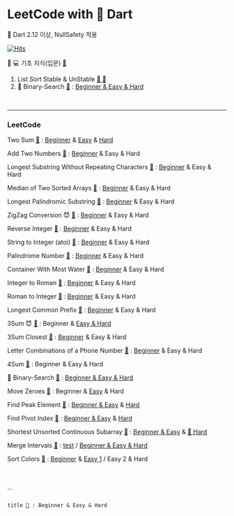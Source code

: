 # LeetCode with 🎯 Dart

🎯 Dart 2.12 이상, NullSafety 적용

[![Hits](https://hits.seeyoufarm.com/api/count/incr/badge.svg?url=https%3A%2F%2Fgithub.com%2Fdoyle-flutter/LeetCodeWithDart&count_bg=%2379C83D&title_bg=%23555555&icon=&icon_color=%23E7E7E7&title=hits&edge_flat=false)](https://hits.seeyoufarm.com)

💪 💻 기초 지식(입문) [🔗](https://github.com/doyle-flutter/LeetCodeWithDart/tree/main/00Study)
01. List Sort Stable & UnStable [🔗 🎯](https://github.com/doyle-flutter/LeetCodeWithDart/blob/main/00Study/01.ListSortStableUnStable/main.dart)
02. 📌 Binary-Search [🔗](https://leetcode.com/problems/binary-search/) : 
[Beginner & Easy & Hard](https://github.com/doyle-flutter/LeetCodeWithDart/blob/main/704Binary_Search/main.dart)

<br/>

-----

### LeetCode

Two Sum [🔗](https://leetcode.com/problems/two-sum/) : 
[Beginner](https://github.com/doyle-flutter/LeetCodeWithDart/blob/main/01TwoSum/beginner/main.dart)
& [Easy](https://github.com/doyle-flutter/LeetCodeWithDart/blob/main/01TwoSum/easy/main.dart) 
& [Hard](https://github.com/doyle-flutter/LeetCodeWithDart/blob/main/01TwoSum/hard/main.dart)

Add Two Numbers [🔗](https://leetcode.com/problems/add-two-numbers/) : 
[Beginner](https://github.com/doyle-flutter/LeetCodeWithDart/blob/main/02AddTwoNumbers/beginner/main.dart)
& Easy 
& Hard

Longest Substring Without Repeating Characters [🔗](https://leetcode.com/problems/longest-substring-without-repeating-characters/) : 
[Beginner](https://github.com/doyle-flutter/LeetCodeWithDart/blob/main/03LongestSubstringWithoutRepeatingCharacters/beginner/main.dart)
& Easy
& Hard

Median of Two Sorted Arrays [🔗](https://leetcode.com/problems/median-of-two-sorted-arrays/) : 
[Beginner](https://github.com/doyle-flutter/LeetCodeWithDart/blob/main/04MedianofTwoSortedArrays/beginner/main.dart)
& Easy
& Hard

Longest Palindromic Substring [🔗](https://leetcode.com/problems/longest-palindromic-substring/) : 
[Beginner](https://github.com/doyle-flutter/LeetCodeWithDart/blob/main/05LongestPalindromicSubstring/beginner/main.dart)
& Easy
& Hard

ZigZag Conversion 😈 [🔗](https://leetcode.com/problems/zigzag-conversion/) : 
[Beginner](https://github.com/doyle-flutter/LeetCodeWithDart/blob/main/06ZigZagConversion/beginner/main.dart)
& Easy
& Hard

Reverse Integer [🔗](https://leetcode.com/problems/reverse-integer/) : 
[Beginner](https://github.com/doyle-flutter/LeetCodeWithDart/blob/main/07ReverseInteger/B/main.dart)
& Easy
& Hard

String to Integer (atoi) [🔗](https://leetcode.com/problems/string-to-integer-atoi/) : 
[Beginner](https://github.com/doyle-flutter/LeetCodeWithDart/blob/main/08StringtoInteger(atoi)/B/main.dart)
& Easy
& Hard

Palindrome Number [🔗](https://leetcode.com/problems/palindrome-number/) : 
[Beginner](https://github.com/doyle-flutter/LeetCodeWithDart/blob/main/09PalindromeNumber/B/main.dart)
& Easy
& Hard

Container With Most Water [🔗](https://leetcode.com/problems/container-with-most-water/) : 
[Beginner](https://github.com/doyle-flutter/LeetCodeWithDart/blob/main/11ContainerWithMostWater/B/main.dart)
& Easy
& Hard

Integer to Roman [🔗](https://leetcode.com/problems/integer-to-roman/) : 
[Beginner](https://github.com/doyle-flutter/LeetCodeWithDart/blob/main/12IntegertoRoman/B/main.dart)
& Easy
& Hard

Roman to Integer [🔗](https://leetcode.com/problems/roman-to-integer/) : 
[Beginner](https://github.com/doyle-flutter/LeetCodeWithDart/blob/main/13RomantoInteger/B/main.dart)
& Easy
& Hard

Longest Common Prefix [🔗](https://leetcode.com/problems/longest-common-prefix/) : 
[Beginner](https://github.com/doyle-flutter/LeetCodeWithDart/blob/main/14LongestCommonPrefix/B/main.dart)
& Easy
& Hard

3Sum 😈 [🔗](https://leetcode.com/problems/3sum/) : 
Beginner
& [Easy & Hard](https://github.com/doyle-flutter/LeetCodeWithDart/blob/main/15_3Sum/EnH/main.dart)

3Sum Closest [🔗](https://leetcode.com/problems/3sum-closest/) : 
[Beginner](https://github.com/doyle-flutter/LeetCodeWithDart/blob/main/16_3SumClosest/B/main.dart)
& Easy
& Hard

Letter Combinations of a Phone Number [🔗](https://leetcode.com/problems/letter-combinations-of-a-phone-number/) : 
[Beginner](https://github.com/doyle-flutter/LeetCodeWithDart/blob/main/17LetterCombinationsOfAPhoneNumber/B/main.dart)
& Easy
& Hard

4Sum [🔗](https://leetcode.com/problems/4sum/) : 
Beginner
& Easy
& Hard

📌 Binary-Search [🔗](https://leetcode.com/problems/binary-search/) : 
[Beginner & Easy & Hard](https://github.com/doyle-flutter/LeetCodeWithDart/blob/main/704Binary_Search/main.dart)

Move Zeroes [🔗](https://leetcode.com/problems/move-zeroes/) : 
Beginner
& [Easy](https://github.com/doyle-flutter/LeetCodeWithDart/blob/main/283Move%20Zeroes/E/main.dart)
& Hard

Find Peak Element [🔗](https://leetcode.com/problems/find-peak-element/) : 
[Beginner & Easy](https://github.com/doyle-flutter/LeetCodeWithDart/blob/main/162FindPeakElement/E/main.dart)
& [Hard](https://github.com/doyle-flutter/LeetCodeWithDart/blob/main/162FindPeakElement/H/main.dart)

Find Pivot Index [🔗](https://leetcode.com/problems/find-pivot-index/) : 
[Beginner & Easy](https://github.com/doyle-flutter/LeetCodeWithDart/blob/main/724FindPivotIndex/B/main.dart)
& [Hard](https://github.com/doyle-flutter/LeetCodeWithDart/blob/main/724FindPivotIndex/H/main.dart)

Shortest Unsorted Continuous Subarray [🔗](https://leetcode.com/problems/shortest-unsorted-continuous-subarray/) : 
[Beginner & Easy](https://github.com/doyle-flutter/LeetCodeWithDart/blob/main/581ShortestUnsortedContinuousSubarray/BnE/main.dart)
& [📌 Hard](https://github.com/doyle-flutter/LeetCodeWithDart/blob/main/581ShortestUnsortedContinuousSubarray/H/main.dart)

Merge Intervals [🔗](https://leetcode.com/problems/merge-intervals/) : 
[test](https://github.com/doyle-flutter/LeetCodeWithDart/blob/main/56MergeIntervals/test00/main.dart) / [Beginner & Easy & Hard](https://github.com/doyle-flutter/LeetCodeWithDart/blob/main/56MergeIntervals/EnBnH/main.dart)

Sort Colors [🔗](https://leetcode.com/problems/sort-colors/) : 
[Beginner](https://github.com/doyle-flutter/LeetCodeWithDart/blob/main/75SortColors/B/main.dart)
& [Easy 1](https://github.com/doyle-flutter/LeetCodeWithDart/blob/main/75SortColors/B2nE/main.dart) / Easy 2
& Hard

<br/>
<br/>
... 

<code>
  
title [🔗]() : 
Beginner
& Easy
& Hard
  
</code>
